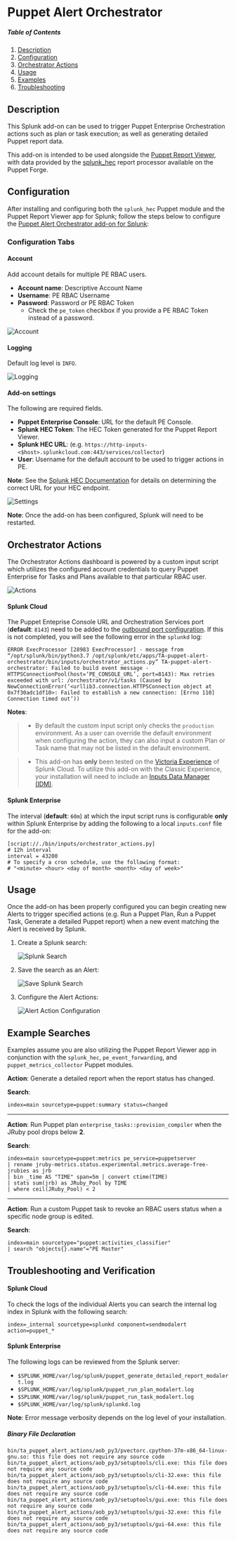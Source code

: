 # Puppet Alert Orchestrator

##### Table of Contents

1. [Description](#description)
2. [Configuration](#configuration)
3. [Orchestrator Actions](#orchestrator-actions)
4. [Usage](#usage)
5. [Examples](#example-searches)
6. [Troubleshooting](#troubleshooting-and-verification)

## Description

This Splunk add-on can be used to trigger Puppet Enterprise Orchestration actions such as plan or task execution; as well as generating detailed Puppet report data.

This add-on is intended to be used alongside the [Puppet Report Viewer](https://splunkbase.splunk.com/app/4413/), with data provided by the [splunk_hec](https://forge.puppet.com/puppetlabs/splunk_hec) report processor available on the Puppet Forge.

## Configuration

After installing and configuring both the `splunk_hec` Puppet module and the Puppet Report Viewer app for Splunk; follow the steps below to configure the [Puppet Alert Orchestrator add-on for Splunk](https://github.com/puppetlabs/TA-puppet-alert-orchestrator):

### Configuration Tabs

#### Account

Add account details for multiple PE RBAC users.

  * **Account name**: Descriptive Account Name
  * **Username**: PE RBAC Username
  * **Password**: Password _or_ PE RBAC Token
    * Check the `pe_token` checkbox if you provide a PE RBAC Token instead of a password. 

![Account](readme/img/account_config.png)

#### Logging

Default log level is `INFO`.

![Logging](readme/img/logging_config.png)

#### Add-on settings

The following are required fields.

  * **Puppet Enterprise Console**: URL for the default PE Console.
  * **Splunk HEC Token**: The HEC Token generated for the Puppet Report Viewer.
  * **Splunk HEC URL**: (e.g. `https://http-inputs-<$host>.splunkcloud.com:443/services/collector`)
  * **User**: Username for the default account to be used to trigger actions in PE.

**Note**: See the [Splunk HEC Documentation](https://docs.splunk.com/Documentation/Splunk/latest/Data/UsetheHTTPEventCollector) for details on determining the correct URL for your HEC endpoint. 
	
![Settings](readme/img/settings_config.png)

**Note**: Once the add-on has been configured, Splunk will need to be restarted.

## Orchestrator Actions

The Orchestrator Actions dashboard is powered by a custom input script which utilizes the configured account credentials to query Puppet Enterprise for Tasks and Plans available to that particular RBAC user.

![Actions](readme/img/orchestrator_actions.png)

#### Splunk Cloud

The Puppet Enteprise Console URL and Orchestration Services port (**default**: `8143`) need to be added to the [outbound port configuration](https://docs.splunk.com/Documentation/SplunkCloud/latest/Config/ConfigureOutboundPorts). If this is not completed, you will see the following error in the `splunkd` log:

```
ERROR ExecProcessor [28983 ExecProcessor] - message from “/opt/splunk/bin/python3.7 /opt/splunk/etc/apps/TA-puppet-alert-orchestrator/bin/inputs/orchestrator_actions.py” TA-puppet-alert-orchestrator: Failed to build event message - HTTPSConnectionPool(host=‘PE_CONSOLE_URL’, port=8143): Max retries exceeded with url: /orchestrator/v1/tasks (Caused by NewConnectionError(‘<urllib3.connection.HTTPSConnection object at 0x7f30adc1df10>: Failed to establish a new connection: [Errno 110] Connection timed out’))
```

**Notes**:

> * By default the custom input script only checks the `production` environment. As a user can override the default environment when configuring the action, they can also input a custom Plan or Task name that may not be listed in the default environment.

> * This add-on has **only** been tested on the [Victoria Experience](https://docs.splunk.com/Documentation/SplunkCloud/latest/Admin/Experience) of Splunk Cloud. To utilize this add-on with the Classic Experience, your installation will need to include an [Inputs Data Manager (IDM)](https://docs.splunk.com/Documentation/SplunkCloud/latest/Admin/Intro#Splunk_Cloud_Platform_features).

#### Splunk Enterprise

The interval (**default**: `60m`) at which the input script runs is configurable **only** within Splunk Enterprise by adding the following to a local `inputs.conf` file for the add-on:

```
[script://./bin/inputs/orchestrator_actions.py]
# 12h interval
interval = 43200
# To specify a cron schedule, use the following format:
# "<minute> <hour> <day of month> <month> <day of week>"
```

## Usage

Once the add-on has been properly configured you can begin creating new Alerts to trigger specified actions (e.g. Run a Puppet Plan, Run a Puppet Task, Generate a detailed Puppet report) when a new event matching the Alert is received by Splunk.

1. Create a Splunk search:

	![Splunk Search](readme/img/splunk_search.png)
	
2. Save the search as an Alert:

	![Save Splunk Search](readme/img/save_as_alert.png)

3. Configure the Alert Actions:

	![Alert Action Configuration](readme/img/alert_options.png)
	
## Example Searches

Examples assume you are also utilizing the Puppet Report Viewer app in conjunction with the `splunk_hec`, `pe_event_forwarding`, and `puppet_metrics_collector` Puppet modules.

**Action**: Generate a detailed report when the report status has changed.

**Search**:

```
index=main sourcetype=puppet:summary status=changed
```

---

**Action**: Run Puppet plan `enterprise_tasks::provision_compiler` when the JRuby pool drops below **2**.

**Search**:

```
index=main sourcetype=puppet:metrics pe_service=puppetserver
| rename jruby-metrics.status.experimental.metrics.average-free-jrubies as jrb
| bin _time AS "TIME" span=5m | convert ctime(TIME)
| stats sum(jrb) as JRuby_Pool by TIME
| where ceil(JRuby_Pool) < 2
```

---

**Action**: Run a custom Puppet task to revoke an RBAC users status when a specific node group is edited.

**Search**:

```
index=main sourcetype="puppet:activities_classifier"
| search "objects{}.name"="PE Master"
```

## Troubleshooting and Verification

#### Splunk Cloud

To check the logs of the individual Alerts you can search the internal log index in Splunk with the following search:

```
index=_internal sourcetype=splunkd component=sendmodalert action=puppet_*
```

#### Splunk Enterprise

The following logs can be reviewed from the Splunk server:

  * `$SPLUNK_HOME/var/log/splunk/puppet_generate_detailed_report_modalert.log`
  * `$SPLUNK_HOME/var/log/splunk/puppet_run_plan_modalert.log`
  * `$SPLUNK_HOME/var/log/splunk/puppet_run_task_modalert.log`
  * `$SPLUNK_HOME/var/log/splunk/splunkd.log`

**Note**: Error message verbosity depends on the log level of your installation.

##### Binary File Declaration

```
bin/ta_puppet_alert_actions/aob_py3/pvectorc.cpython-37m-x86_64-linux-gnu.so: this file does not require any source code
bin/ta_puppet_alert_actions/aob_py3/setuptools/cli.exe: this file does not require any source code
bin/ta_puppet_alert_actions/aob_py3/setuptools/cli-32.exe: this file does not require any source code
bin/ta_puppet_alert_actions/aob_py3/setuptools/cli-64.exe: this file does not require any source code
bin/ta_puppet_alert_actions/aob_py3/setuptools/gui.exe: this file does not require any source code
bin/ta_puppet_alert_actions/aob_py3/setuptools/gui-32.exe: this file does not require any source code
bin/ta_puppet_alert_actions/aob_py3/setuptools/gui-64.exe: this file does not require any source code
```